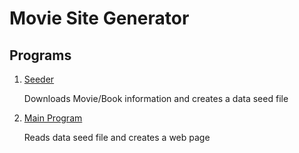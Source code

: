 Movie Site Generator
==================================================

Programs
--------------------------------------

1. [Seeder](docs/seeder.md)

    Downloads Movie/Book information and creates a data seed file
2. [Main Program](main.md)

    Reads data seed file and creates a web page
